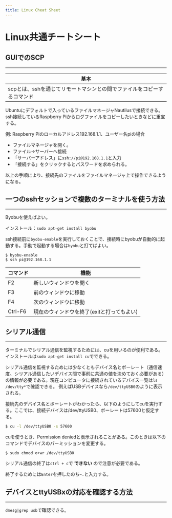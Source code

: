 ```yaml
---
title: Linux Cheat Sheet
---
```


# Linux共通チートシート

## GUIでのSCP
---

|基本|
|-|
|scpとは、sshを通じてリモートマシンとの間でファイルをコピーするコマンド|


Ubuntuにデフォルトで入っているファイルマネージャNautilusで接続できる。
ssh接続しているRaspberry Piからログファイルをコピーしたいときなどに重宝する。

例: Raspberry Piのローカルアドレス192.168.1.1、ユーザー名piの場合

- ファイルマネージャを開く。
- ファイル->サーバーへ接続
- 「サーバーアドレス」に``ssh://pi@192.168.1.1``と入力
- 「接続する」をクリックするとパスワードを求められる。

以上の手順により、接続先のファイルをファイルマネージャ上で操作できるようになる。

## 一つのsshセッションで複数のターミナルを使う方法
---

Byobuを使えばよい。

インストール：``sudo apt-get install byobu``

ssh接続前に`byobu-enable`を実行しておくことで、接続時にbyobuが自動的に起動する。手動で起動する場合は`byobu`と打てばよい。
```
$ byobu-enable
$ ssh pi@192.168.1.1
```

|コマンド|機能|
|------|---|
|F2|新しいウィンドウを開く|
|F3|前のウィンドウに移動|
|F4|次のウィンドウに移動|
|Ctrl-F6|現在のウィンドウを終了(exitと打ってもよい)|

## シリアル通信
---

ターミナルでシリアル通信を監視するためには、cuを用いるのが便利である。インストールは``sudo apt-get install cu``でできる。

シリアル通信を監視するためには少なくともデバイス名とボーレート（通信速度、シリアル通信したいデバイス間で事前に共通の値を決めておく必要がある）の情報が必要である。現在コンピュータに接続されているデバイス一覧は``ls /dev/tty*``で確認できる。
例えばUSBデバイスなら``/dev/ttyUSB0``のように表示される。

接続先のデバイス名とボーレートがわかったら、以下のようにしてcuを実行する。ここでは、接続デバイスは/dev/ttyUSB0、ボーレートは57600と仮定する。
```bash
$ cu -l /dev/ttyUSB0 -s 57600
```

cuを使うとき、Permission deniedと表示されることがある。このときは以下のコマンドでデバイスのパーミッションを変更する。
```
$ sudo chmod o+wr /dev/ttyUSB0
```

シリアル通信の終了は``ctrl + c``で **できない** ので注意が必要である。

終了するためには``Enter``を押したのち``~.``と入力する。

## デバイスとttyUSBxの対応を確認する方法
---

``dmesg|grep usb``で確認できる。

